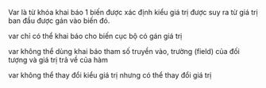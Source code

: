 Var là từ khóa khai báo 1 biến được xác định kiểu giá trị được suy ra từ giá trị ban đầu được gán vào biến đó.

var chỉ có thể khai báo cho biến cục bộ có gán giá trị

var không thể dùng khai báo tham số truyền vào, trường (field) của đối tượng và giá trị trả về của hàm

var không thể thay đổi kiểu giá trị nhưng có thể thay đổi giá trị